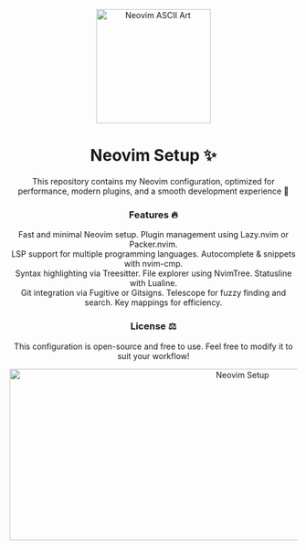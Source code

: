 <p align="center">
  <img width="200px" src="https://camo.githubusercontent.com/ae293d1595544174b619d47f95b00fc7e38f64d081d746c1d7e8c19f3de89c05/68747470733a2f2f662e636c6f75642e6769746875622e636f6d2f6173736574732f3231313236322f323233373936332f32336562643565342d396264332d313165332d393136342d3262386165646165393032302e706e67" alt="Neovim ASCII Art">
</p>



<h1 align="center">Neovim Setup ✨</h1>

<p align="center">This repository contains my Neovim configuration, optimized for performance, modern plugins, and a smooth development experience 🎯</p>

<h3 align="center">Features 🔥</h3>
<p align="center">
  Fast and minimal Neovim setup. Plugin management using Lazy.nvim or Packer.nvim. <br>
  LSP support for multiple programming languages. Autocomplete & snippets with nvim-cmp.<br> 
  Syntax highlighting via Treesitter. File explorer using NvimTree. Statusline with Lualine.<br>
  Git integration via Fugitive or Gitsigns. Telescope for fuzzy finding and search. Key mappings for efficiency.
</p>

<h3 align="center">License ⚖️</h3>
<p align="center">This configuration is open-source and free to use. Feel free to modify it to suit your workflow!</p>


<p align="center" ><img height="300px" width="800px" src="https://i.sstatic.net/1EaUT.png" alt="Neovim Setup"></p>
